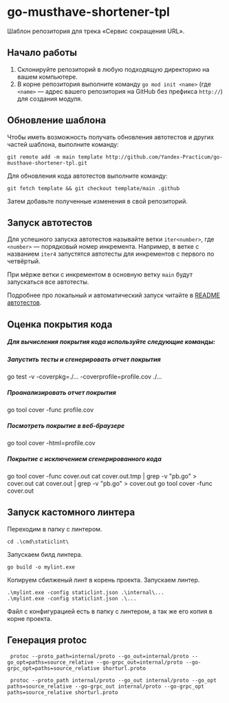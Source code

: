 # go-musthave-shortener-tpl

Шаблон репозитория для трека «Сервис сокращения URL».

## Начало работы

1. Склонируйте репозиторий в любую подходящую директорию на вашем компьютере.
2. В корне репозитория выполните команду `go mod init <name>` (где `<name>` — адрес вашего репозитория на GitHub без префикса `http://`) для создания модуля.

## Обновление шаблона

Чтобы иметь возможность получать обновления автотестов и других частей шаблона, выполните команду:

```
git remote add -m main template http://github.com/Yandex-Practicum/go-musthave-shortener-tpl.git
```

Для обновления кода автотестов выполните команду:

```
git fetch template && git checkout template/main .github
```

Затем добавьте полученные изменения в свой репозиторий.

## Запуск автотестов

Для успешного запуска автотестов называйте ветки `iter<number>`, где `<number>` — порядковый номер инкремента. Например, в ветке с названием `iter4` запустятся автотесты для инкрементов с первого по четвёртый.

При мёрже ветки с инкрементом в основную ветку `main` будут запускаться все автотесты.

Подробнее про локальный и автоматический запуск читайте в [README автотестов](http://github.com/Yandex-Practicum/go-autotests).

## Оценка покрытия кода

##### Для вычисления покрытия кода используйте следующие команды:

##### Запустить тесты и сгенерировать отчет покрытия
go test -v -coverpkg=./... -coverprofile=profile.cov ./...

##### Проанализировать отчет покрытия
go tool cover -func profile.cov

##### Посмотреть покрытие в веб-браузере
go tool cover -html=profile.cov

##### Покрытие с исключением сгенерированного кода
go tool cover -func cover.out
cat cover.out.tmp | grep -v "pb.go" > cover.out
cat cover.out | grep -v "pb.go" > cover.out
go tool cover -func cover.out



## Запуск кастомного линтера
Переходим в папку с линтером.
``````
cd .\cmd\staticlint\
``````
Запускаем билд линтера.
``````
go build -o mylint.exe
``````
Копируем сбилженый линт в корень проекта.
Запускаем линтер.
``````
.\mylint.exe -config staticlint.json .\internal\...
.\mylint.exe -config staticlint.json .\...
``````
Файл с конфигурацией есть в папку с линтером, а так же его копия в корне проекта.

## Генерация protoc
``````
 protoc --proto_path=internal/proto --go_out=internal/proto --go_opt=paths=source_relative --go-grpc_out=internal/proto --go-grpc_opt=paths=source_relative shorturl.proto
``````
``````
 protoc --proto_path internal/proto --go_out internal/proto --go_opt paths=source_relative --go-grpc_out internal/proto --go-grpc_opt paths=source_relative shorturl.proto
``````

